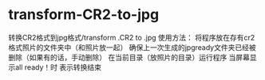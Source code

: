 # transform-CR2-to-jpg
转换CR2格式到jpg格式/transform .CR2 to .jpg
使用方法：
将程序放在存有cr2格式照片的文件夹中（和照片放一起）
确保上一次生成的jpgready文件夹已经被删除（如果有的话，手动删除）
在当前目录（放照片的目录）运行程序
当屏幕显示all ready！时 表示转换结束

